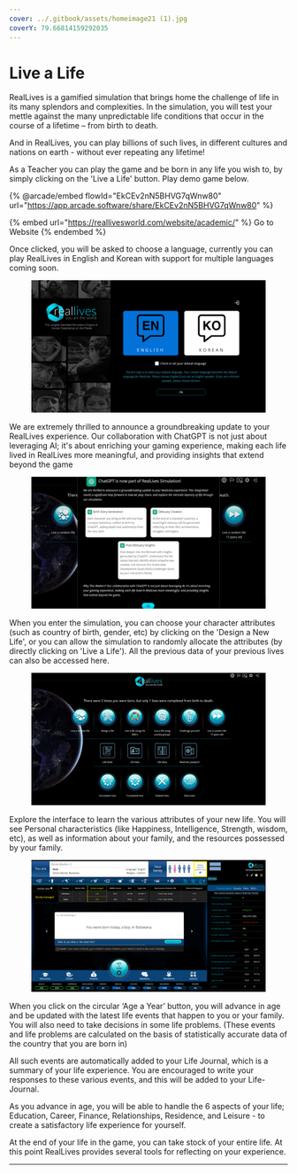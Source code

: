 ```yaml
---
cover: ../.gitbook/assets/homeimage21 (1).jpg
coverY: 79.66814159292035
---
```


# Live a Life

RealLives is a gamified simulation that brings home the challenge of life in its many splendors and complexities. In the simulation, you will test your mettle against the many unpredictable life conditions that occur in the course of a lifetime – from birth to death.

And in RealLives, you can play billions of such lives, in different cultures and nations on earth - without ever repeating any lifetime!

As a Teacher you can play the game and be born in any life you wish to, by simply clicking on the 'Live a Life' button. Play demo game below.

{% @arcade/embed flowId="EkCEv2nN5BHVG7qWnw80" url="https://app.arcade.software/share/EkCEv2nN5BHVG7qWnw80" %}

{% embed url="https://reallivesworld.com/website/academic/" %}
Go to Website
{% endembed %}

Once clicked, you will be asked to choose a language, currently you can play RealLives in English and Korean with support for multiple languages coming soon.

<figure><img src="../.gitbook/assets/Screenshot 2024-03-11 132854.png" alt=""><figcaption></figcaption></figure>

We are extremely thrilled to announce a groundbreaking update to your RealLives experience. Our collaboration with ChatGPT is not just about leveraging AI; it's about enriching your gaming experience, making each life lived in RealLives more meaningful, and providing insights that extend beyond the game

<figure><img src="../.gitbook/assets/Screenshot 2024-03-11 132903.png" alt=""><figcaption></figcaption></figure>

When you enter the simulation, you can choose your character attributes (such as country of birth, gender, etc) by clicking on the 'Design a New Life', or you can allow the simulation to randomly allocate the attributes (by directly clicking on 'Live a Life'). All the previous data of your previous lives can also be accessed here.

<figure><img src="../.gitbook/assets/Screenshot 2024-03-11 132923.png" alt=""><figcaption></figcaption></figure>

Explore the interface to learn the various attributes of your new life. You will see Personal characteristics (like Happiness, Intelligence, Strength, wisdom, etc), as well as information about your family, and the resources possessed by your family.

<figure><img src="../.gitbook/assets/Screenshot 2024-03-11 133915.png" alt=""><figcaption></figcaption></figure>

When you click on the circular ‘Age a Year’ button, you will advance in age and be updated with the latest life events that happen to you or your family. You will also need to take decisions in some life problems. (These events and life problems are calculated on the basis of statistically accurate data of the country that you are born in)

All such events are automatically added to your Life Journal, which is a summary of your life experience. You are encouraged to write your responses to these various events, and this will be added to your Life-Journal.

As you advance in age, you will be able to handle the 6 aspects of your life; Education, Career, Finance, Relationships, Residence, and Leisure - to create a satisfactory life experience for yourself.

At the end of your life in the game, you can take stock of your entire life. At this point RealLives provides several tools for reflecting on your experience.



***
